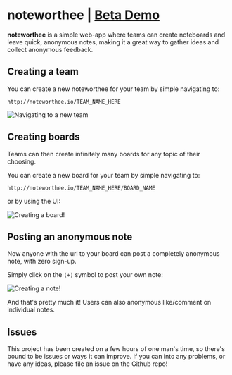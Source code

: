 # noteworthee | [Beta Demo](http://noteworthee.io/demo)

**noteworthee** is a simple web-app where teams can create noteboards and leave quick, anonymous notes, making it a great way to gather ideas and collect anonymous feedback.

## Creating a team
You can create a new noteworthee for your team by simple navigating to:

```
http://noteworthee.io/TEAM_NAME_HERE
```
![Navigating to a new team](https://media.giphy.com/media/l2Sq80fa2gwfR99Ic/giphy.gif)

## Creating boards
Teams can then create infinitely many boards for any topic of their choosing.

You can create a new board for your team by simple navigating to:

```
http://noteworthee.io/TEAM_NAME_HERE/BOARD_NAME
```

or by using the UI:

![Creating a board!](https://media.giphy.com/media/26ufkqnhE72yqkzYI/giphy.gif)

## Posting an anonymous note
Now anyone with the url to your board can post a completely anonymous note, with zero sign-up.

Simply click on the ```(+)``` symbol to post your own note:

![Creating a note!](https://media.giphy.com/media/26ufpVuskmKynTkrK/giphy.gif)

And that's pretty much it! Users can also anonymous like/comment on individual notes.

## Issues
This project has been created on a few hours of one man's time, so there's bound to be issues or ways it can improve. If you can into any problems, or have any ideas, please file an issue on the Github repo!
